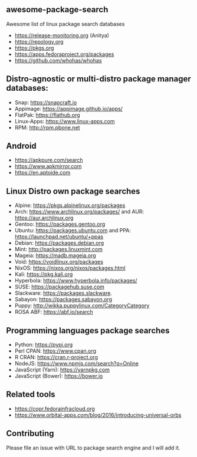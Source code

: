 ## awesome-package-search
Awesome list of linux package search databases

* https://release-monitoring.org (Anitya)
* https://repology.org
* https://pkgs.org
* https://apps.fedoraproject.org/packages
* https://github.com/whohas/whohas

## Distro-agnostic or multi-distro package manager databases:
* Snap: https://snapcraft.io
* Appimage: https://appimage.github.io/apps/
* FlatPak: https://flathub.org
* Linux-Apps: https://www.linux-apps.com
* RPM: http://rpm.pbone.net

## Android
* https://apkpure.com/search
* https://www.apkmirror.com
* https://en.aptoide.com

## Linux Distro own package searches
* Alpine: https://pkgs.alpinelinux.org/packages
* Arch: https://www.archlinux.org/packages/ and AUR: https://aur.archlinux.org
* Gentoo: https://packages.gentoo.org
* Ubuntu: https://packages.ubuntu.com and PPA: https://launchpad.net/ubuntu/+ppas
* Debian: https://packages.debian.org
* Mint: http://packages.linuxmint.com
* Mageia: https://madb.mageia.org
* Void: https://voidlinux.org/packages
* NixOS: https://nixos.org/nixos/packages.html
* Kali: https://pkg.kali.org
* Hyperbola: https://www.hyperbola.info/packages/
* SUSE: https://packagehub.suse.com
* Slackware: https://packages.slackware.
* Sabayon: https://packages.sabayon.org
* Puppy: http://wikka.puppylinux.com/CategoryCategory
* ROSA ABF: https://abf.io/search

## Programming languages package searches
* Python: https://pypi.org
* Perl CPAN: https://www.cpan.org
* R CRAN: https://cran.r-project.org
* NodeJS: https://www.npmjs.com/search?q=Online
* JavaScript (Yarn): https://yarnpkg.com
* JavaScript (Bower): https://bower.io

## Related tools
* https://copr.fedorainfracloud.org
* https://www.orbital-apps.com/blog/2016/introducing-universal-orbs

## Contributing
Please file an issue with URL to package search engine and I will add it.
